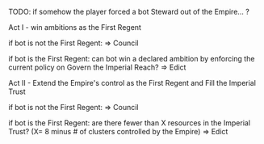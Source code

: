 TODO: if somehow the player forced a bot Steward out of the Empire... ?

Act I - win ambitions as the First Regent

if bot is not the First Regent:
=> Council

if bot is the First Regent:
can bot win a declared ambition by enforcing the current policy on Govern the Imperial Reach?
=> Edict

Act II - Extend the Empire's control as the First Regent and Fill the Imperial Trust

if bot is not the First Regent:
=> Council

if bot is the First Regent:
are there fewer than X resources in the Imperial Trust?
(X= 8 minus # of clusters controlled by the Empire)
=> Edict
